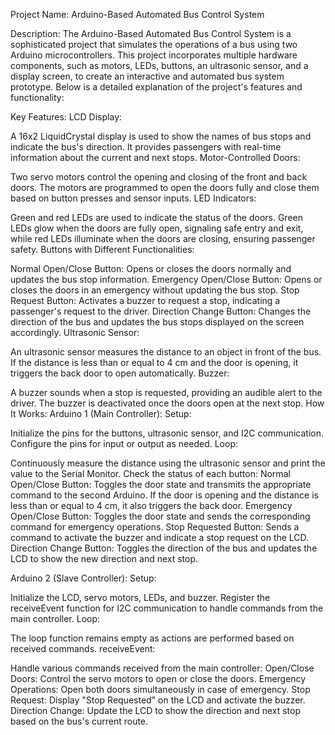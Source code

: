 Project Name: Arduino-Based Automated Bus Control System

Description:
The Arduino-Based Automated Bus Control System is a sophisticated project that simulates the operations of a bus using two Arduino microcontrollers. This project incorporates multiple hardware components, such as motors, LEDs, buttons, an ultrasonic sensor, and a display screen, to create an interactive and automated bus system prototype. Below is a detailed explanation of the project's features and functionality:

Key Features:
LCD Display:

A 16x2 LiquidCrystal display is used to show the names of bus stops and indicate the bus's direction. It provides passengers with real-time information about the current and next stops.
Motor-Controlled Doors:

Two servo motors control the opening and closing of the front and back doors. The motors are programmed to open the doors fully and close them based on button presses and sensor inputs.
LED Indicators:

Green and red LEDs are used to indicate the status of the doors. Green LEDs glow when the doors are fully open, signaling safe entry and exit, while red LEDs illuminate when the doors are closing, ensuring passenger safety.
Buttons with Different Functionalities:

Normal Open/Close Button: Opens or closes the doors normally and updates the bus stop information.
Emergency Open/Close Button: Opens or closes the doors in an emergency without updating the bus stop.
Stop Request Button: Activates a buzzer to request a stop, indicating a passenger's request to the driver.
Direction Change Button: Changes the direction of the bus and updates the bus stops displayed on the screen accordingly.
Ultrasonic Sensor:

An ultrasonic sensor measures the distance to an object in front of the bus. If the distance is less than or equal to 4 cm and the door is opening, it triggers the back door to open automatically.
Buzzer:

A buzzer sounds when a stop is requested, providing an audible alert to the driver. The buzzer is deactivated once the doors open at the next stop.
How It Works:
Arduino 1 (Main Controller):
Setup:

Initialize the pins for the buttons, ultrasonic sensor, and I2C communication.
Configure the pins for input or output as needed.
Loop:

Continuously measure the distance using the ultrasonic sensor and print the value to the Serial Monitor.
Check the status of each button:
Normal Open/Close Button: Toggles the door state and transmits the appropriate command to the second Arduino. If the door is opening and the distance is less than or equal to 4 cm, it also triggers the back door.
Emergency Open/Close Button: Toggles the door state and sends the corresponding command for emergency operations.
Stop Requested Button: Sends a command to activate the buzzer and indicate a stop request on the LCD.
Direction Change Button: Toggles the direction of the bus and updates the LCD to show the new direction and next stop.

Arduino 2 (Slave Controller):
Setup:

Initialize the LCD, servo motors, LEDs, and buzzer.
Register the receiveEvent function for I2C communication to handle commands from the main controller.
Loop:

The loop function remains empty as actions are performed based on received commands.
receiveEvent:

Handle various commands received from the main controller:
Open/Close Doors: Control the servo motors to open or close the doors.
Emergency Operations: Open both doors simultaneously in case of emergency.
Stop Request: Display "Stop Requested" on the LCD and activate the buzzer.
Direction Change: Update the LCD to show the direction and next stop based on the bus's current route.
